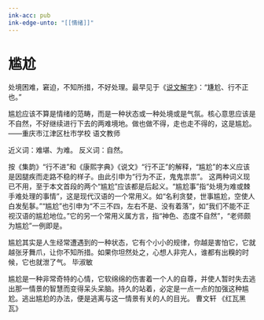 ```yaml
---
ink-acc: pub
ink-edge-unto: "[[情绪]]"
---
```



# 尴尬

处境困难，窘迫，不知所措，不好处理。最早见于《[说文解字](https://baike.baidu.com/item/%E8%AF%B4%E6%96%87%E8%A7%A3%E5%AD%97/6180?fromModule=lemma_inlink)》：“尲尬、行不正也。”

尴尬应该不算是情绪的范畴，而是一种状态或一种处境或是气氛。核心意思应该是不自然，不好继续进行下去的两难境地。做也做不得，走也走不得的，这是尴尬。——重庆市江津区杜市学校 语文教师

近义词：难堪、为难。
反义词：自然。

按《集韵》“行不进”和《康熙字典》《说文》“行不正”的解释，“尴尬”的本义应该是因腿疾而走路不稳的样子。由此引申为“行为不正，鬼鬼祟祟”。
这两种词义现已不用，至于本文首段的两个“尴尬”应该都是后起义。“尴尬事”指“处境为难或棘手难处理的事情”，这是现代汉语的一个常用义。如“名利贪婪，世事尴尬，空使人白发髧鬖。”“尴尬”也引申为“不三不四，左右不是、没有着落”，如“我们不能不正视汉语的尴尬地位。”它的另一个常用义属方言，指“神色、态度不自然”，“老师颇为尴尬”一例即是。

尴尬其实是人生经常遭遇到的一种状态，它有个小小的规律，你越是害怕它，它就越张牙舞爪，让你不知所措。如果你坦然处之，心想人非完人，谁都有出糗的时候，它也就泄了气。 毕淑敏

尴尬是一种非常奇特的心情，它软绵绵的伤害着一个人的自尊，并使人暂时失去逃出那一情景的智慧而变得呆头呆脑。持久的站着，必定是一点一点的加强这种尴尬。逃出尴尬的办法，便是逃离与这一情景有关的人的目光。 曹文轩 《红瓦黑瓦》